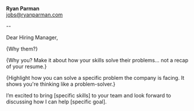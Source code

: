 **Ryan Parman** \
[jobs@ryanparman.com](jobs@ryanparman.com)

--

Dear Hiring Manager,

{Why them?}

{Why you? Make it about how your skills solve their problems... not a recap of your resume.}

{Highlight how you can solve a specific problem the company is facing. It shows you're thinking like a problem-solver.}

I’m excited to bring [specific skills] to your team and look forward to discussing how I can help [specific goal].

